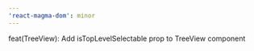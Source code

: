 ```yaml
---
'react-magma-dom': minor
---
```


feat(TreeView): Add isTopLevelSelectable prop to TreeView component
```
